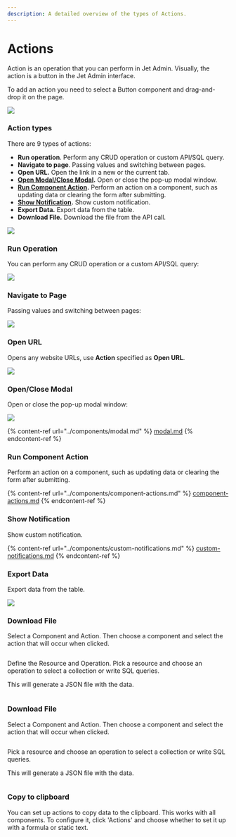 ```yaml
---
description: A detailed overview of the types of Actions.
---
```


# Actions

Action is an operation that you can perform in Jet Admin. Visually, the action is a button in the Jet Admin interface.

To add an action you need to select a Button component and drag-and-drop it on the page.

![](../../.gitbook/assets/testgif29.gif)

### Action types

There are 9 types of actions:&#x20;

* **Run operation**. Perform any CRUD operation or custom API/SQL query.&#x20;
* **Navigate to page**. Passing values and switching between pages.
* **Open URL.** Open the link in a new or the current tab.
* [**Open Modal/Close Modal**](../components/modal.md)**.** Open or close the pop-up modal window.
* [**Run Component Action**](../components/component-actions.md)**.** Perform an action on a component, such as updating data or clearing the form after submitting.
* [**Show Notification**](../components/custom-notifications.md)**.** Show custom notification.
* **Export Data.** Export data from the table.
* **Download File.** Download the file from the API call.

![](<../../.gitbook/assets/image (837).png>)

### Run Operation

You can perform any CRUD operation or a custom API/SQL query:

![](../../.gitbook/assets/testgif33.gif)

### Navigate to Page

Passing values and switching between pages:

![](../../.gitbook/assets/testgif34.gif)

### Open URL

Opens any website URLs, use **Action** specified as **Open URL**.

![](../../.gitbook/assets/testgif35.gif)

### Open/Close Modal

Open or close the pop-up modal window:

![](../../.gitbook/assets/testgif36.gif)

{% content-ref url="../components/modal.md" %}
[modal.md](../components/modal.md)
{% endcontent-ref %}

### Run Component Action

Perform an action on a component, such as updating data or clearing the form after submitting.

{% content-ref url="../components/component-actions.md" %}
[component-actions.md](../components/component-actions.md)
{% endcontent-ref %}

### Show Notification

Show custom notification.

{% content-ref url="../components/custom-notifications.md" %}
[custom-notifications.md](../components/custom-notifications.md)
{% endcontent-ref %}

### Export Data

Export data from the table.

![](../../.gitbook/assets/testgif37.gif)

### Download File

Select a Component and Action. Then choose a component and select the action that will occur when clicked.

<figure><img src="../../.gitbook/assets/dfile 1 (1).gif" alt=""><figcaption></figcaption></figure>

Define the Resource and Operation. Pick a resource and choose an operation to select a collection or write SQL queries.

This will generate a JSON file with the data.

<figure><img src="../../.gitbook/assets/dfile 2 (1).gif" alt=""><figcaption></figcaption></figure>

### Download File

Select a Component and Action. Then choose a component and select the action that will occur when clicked.

<figure><img src="../../.gitbook/assets/dfile 1.gif" alt=""><figcaption></figcaption></figure>

&#x20;Pick a resource and choose an operation to select a collection or write SQL queries.

This will generate a JSON file with the data.

<figure><img src="../../.gitbook/assets/dfile 2.gif" alt=""><figcaption></figcaption></figure>

### Copy to clipboard

You can set up actions to copy data to the clipboard. This works with all components. To configure it, click 'Actions' and choose whether to set it up with a formula or static text.

<figure><img src="../../.gitbook/assets/action 2.gif" alt=""><figcaption></figcaption></figure>

